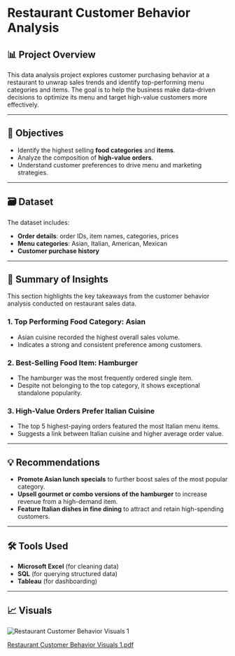 # Restaurant Customer Behavior Analysis

## 📊 Project Overview

This data analysis project explores customer purchasing behavior at a restaurant to unwrap sales trends and identify top-performing menu categories and items. The goal is to help the business make data-driven decisions to optimize its menu and target high-value customers more effectively.

---

## 🎯 Objectives

- Identify the highest selling **food categories** and **items**.
- Analyze the composition of **high-value orders**.
- Understand customer preferences to drive menu and marketing strategies.

---

## 🗃️ Dataset

The dataset includes:
- **Order details**: order IDs, item names, categories, prices
- **Menu categories**: Asian, Italian, American, Mexican
- **Customer purchase history**

---
## 📌 Summary of Insights

This section highlights the key takeaways from the customer behavior analysis conducted on restaurant sales data.

### 1. Top Performing Food Category: Asian
- Asian cuisine recorded the highest overall sales volume.
- Indicates a strong and consistent preference among customers.

### 2. Best-Selling Food Item: Hamburger
- The hamburger was the most frequently ordered single item.
- Despite not belonging to the top category, it shows exceptional standalone popularity.

### 3. High-Value Orders Prefer Italian Cuisine
- The top 5 highest-paying orders featured the most Italian menu items.
- Suggests a link between Italian cuisine and higher average order value.

---

## 💡 Recommendations

- **Promote Asian lunch specials** to further boost sales of the most popular category.
- **Upsell gourmet or combo versions of the hamburger** to increase revenue from a high-demand item.
- **Feature Italian dishes in fine dining** to attract and retain high-spending customers.

---

## 🛠️ Tools Used
- **Microsoft Excel** (for cleaning data)
- **SQL** (for querying structured data)
- **Tableau** (for dashboarding)

---

## 📈 Visuals

![Restaurant Customer Behavior Visuals 1](https://github.com/user-attachments/assets/1ed20866-d5b8-49bc-a51e-be973d272237)

[Restaurant Customer Behavior Visuals 1.pdf](https://github.com/user-attachments/files/19816809/Restaurant.Customer.Behavior.Visuals.1.pdf)






